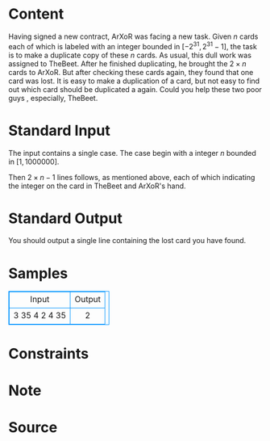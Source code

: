 
# Content

Having signed a new contract, ArXoR was facing a new task. Given $n$ cards each of which is labeled with an integer bounded in $[-2^{31},2^{31} - 1]$, the task is to make a duplicate copy of these $n$ cards. As usual, this dull work was assigned to TheBeet. After he finished duplicating, he brought the $2 \times n$ cards to ArXoR. But after checking these cards again, they found that one card was lost. It is easy to make a duplication of a card, but not easy to find out which card should be duplicated a again. Could you help these two poor guys , especially, TheBeet.

# Standard Input

The input contains a single case. The case begin with a integer $n$ bounded in $[1, 1000000]$.

Then $2 \times n - 1$ lines follows, as mentioned above, each of which indicating the integer on the card in TheBeet and ArXoR's hand.

# Standard Output

You should output a single line containing the lost card you have found.

# Samples

<style>
        table,table tr th, table tr td { border:1px solid #0094ff; }
        table { width: 200px; min-height: 25px; line-height: 25px; text-align: center; border-collapse: collapse;}   
    </style>
<table>
	<tr>
		<td>Input</td>
		<td>Output</td>
	</tr>
<tr><td>3
35
4
2
4
35</td><td>2</td></tr></table>


# Constraints



# Note



# Source


